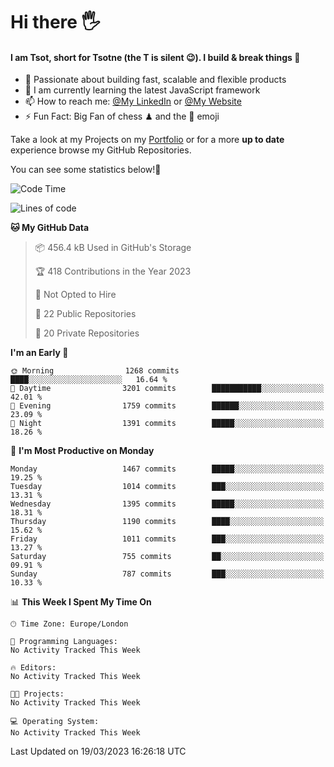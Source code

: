 # Hi there :raised_hand_with_fingers_splayed:
#### I am Tsot, short for Tsotne (the T is silent :wink:). I build & break things :space_invader:
- :telescope: Passionate about building fast, scalable and flexible products
- :seedling: I am currently learning the latest JavaScript framework 
- :mailbox: How to reach me: [@My LinkedIn](https://www.linkedin.com/in/tsotne-gvadzabia/) or [@My Website](https://tsotne.co.uk/contact)
- :zap: Fun Fact: Big Fan of chess ♟ and the 👾 emoji

Take a look at my Projects on my [Portfolio](https://tsotne.co.uk/) or for a more **up to date** experience browse my GitHub Repositories.

You can see some statistics below!:space_invader:
<!--START_SECTION:waka-->
![Code Time](http://img.shields.io/badge/Code%20Time-761%20hrs%202%20mins-blue)

![Lines of code](https://img.shields.io/badge/From%20Hello%20World%20I%27ve%20Written-4.4%20million%20lines%20of%20code-blue)

**🐱 My GitHub Data** 

> 📦 456.4 kB Used in GitHub's Storage 
 > 
> 🏆 418 Contributions in the Year 2023
 > 
> 🚫 Not Opted to Hire
 > 
> 📜 22 Public Repositories 
 > 
> 🔑 20 Private Repositories 
 > 
**I'm an Early 🐤** 

```text
🌞 Morning                1268 commits        ████░░░░░░░░░░░░░░░░░░░░░   16.64 % 
🌆 Daytime                3201 commits        ███████████░░░░░░░░░░░░░░   42.01 % 
🌃 Evening                1759 commits        ██████░░░░░░░░░░░░░░░░░░░   23.09 % 
🌙 Night                  1391 commits        █████░░░░░░░░░░░░░░░░░░░░   18.26 % 
```
📅 **I'm Most Productive on Monday** 

```text
Monday                   1467 commits        █████░░░░░░░░░░░░░░░░░░░░   19.25 % 
Tuesday                  1014 commits        ███░░░░░░░░░░░░░░░░░░░░░░   13.31 % 
Wednesday                1395 commits        █████░░░░░░░░░░░░░░░░░░░░   18.31 % 
Thursday                 1190 commits        ████░░░░░░░░░░░░░░░░░░░░░   15.62 % 
Friday                   1011 commits        ███░░░░░░░░░░░░░░░░░░░░░░   13.27 % 
Saturday                 755 commits         ██░░░░░░░░░░░░░░░░░░░░░░░   09.91 % 
Sunday                   787 commits         ███░░░░░░░░░░░░░░░░░░░░░░   10.33 % 
```


📊 **This Week I Spent My Time On** 

```text
🕑︎ Time Zone: Europe/London

💬 Programming Languages: 
No Activity Tracked This Week

🔥 Editors: 
No Activity Tracked This Week

🐱‍💻 Projects: 
No Activity Tracked This Week

💻 Operating System: 
No Activity Tracked This Week
```


 Last Updated on 19/03/2023 16:26:18 UTC
<!--END_SECTION:waka-->
